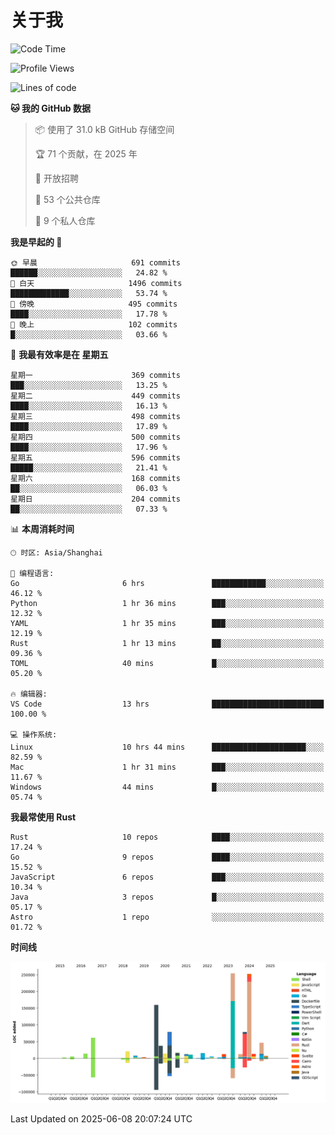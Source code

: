 # 关于我

<!--START_SECTION:waka-->
![Code Time](http://img.shields.io/badge/Code%20Time-3%2C853%20hrs%2042%20mins-blue)

![Profile Views](http://img.shields.io/badge/%E4%B8%AA%E4%BA%BA%E8%B5%84%E6%96%99%E8%A7%82%E7%9C%8B%E6%AC%A1%E6%95%B0-0-blue)

![Lines of code](https://img.shields.io/badge/%E4%BB%8E%E3%80%8CHello%20World%E3%80%8D%E8%B5%B7%E6%88%91%E5%B7%B2%E7%BB%8F%E5%86%99%E4%BA%86-1.1%20million%20%E8%A1%8C%E4%BB%A3%E7%A0%81-blue)

**🐱 我的 GitHub 数据** 

> 📦  使用了 31.0 kB GitHub 存储空间 
 > 
> 🏆 71 个贡献，在 2025 年
 > 
> 💼 开放招聘
 > 
> 📜 53 个公共仓库 
 > 
> 🔑 9 个私人仓库 
 > 
**我是早起的 🐤** 

```text
🌞 早晨                     691 commits         ██████░░░░░░░░░░░░░░░░░░░   24.82 % 
🌆 白天                     1496 commits        █████████████░░░░░░░░░░░░   53.74 % 
🌃 傍晚                     495 commits         ████░░░░░░░░░░░░░░░░░░░░░   17.78 % 
🌙 晚上                     102 commits         █░░░░░░░░░░░░░░░░░░░░░░░░   03.66 % 
```
📅 **我最有效率是在 星期五** 

```text
星期一                      369 commits         ███░░░░░░░░░░░░░░░░░░░░░░   13.25 % 
星期二                      449 commits         ████░░░░░░░░░░░░░░░░░░░░░   16.13 % 
星期三                      498 commits         ████░░░░░░░░░░░░░░░░░░░░░   17.89 % 
星期四                      500 commits         ████░░░░░░░░░░░░░░░░░░░░░   17.96 % 
星期五                      596 commits         █████░░░░░░░░░░░░░░░░░░░░   21.41 % 
星期六                      168 commits         ██░░░░░░░░░░░░░░░░░░░░░░░   06.03 % 
星期日                      204 commits         ██░░░░░░░░░░░░░░░░░░░░░░░   07.33 % 
```


📊 **本周消耗时间** 

```text
🕑︎ 时区: Asia/Shanghai

💬 编程语言: 
Go                       6 hrs               ████████████░░░░░░░░░░░░░   46.12 % 
Python                   1 hr 36 mins        ███░░░░░░░░░░░░░░░░░░░░░░   12.32 % 
YAML                     1 hr 35 mins        ███░░░░░░░░░░░░░░░░░░░░░░   12.19 % 
Rust                     1 hr 13 mins        ██░░░░░░░░░░░░░░░░░░░░░░░   09.36 % 
TOML                     40 mins             █░░░░░░░░░░░░░░░░░░░░░░░░   05.20 % 

🔥 编辑器: 
VS Code                  13 hrs              █████████████████████████   100.00 % 

💻 操作系统: 
Linux                    10 hrs 44 mins      █████████████████████░░░░   82.59 % 
Mac                      1 hr 31 mins        ███░░░░░░░░░░░░░░░░░░░░░░   11.67 % 
Windows                  44 mins             █░░░░░░░░░░░░░░░░░░░░░░░░   05.74 % 
```

**我最常使用 Rust** 

```text
Rust                     10 repos            ████░░░░░░░░░░░░░░░░░░░░░   17.24 % 
Go                       9 repos             ████░░░░░░░░░░░░░░░░░░░░░   15.52 % 
JavaScript               6 repos             ███░░░░░░░░░░░░░░░░░░░░░░   10.34 % 
Java                     3 repos             █░░░░░░░░░░░░░░░░░░░░░░░░   05.17 % 
Astro                    1 repo              ░░░░░░░░░░░░░░░░░░░░░░░░░   01.72 % 
```



**时间线**

![Lines of Code chart](https://raw.githubusercontent.com/catusax/catusax/master/assets/bar_graph.png)


 Last Updated on 2025-06-08 20:07:24 UTC
<!--END_SECTION:waka-->
